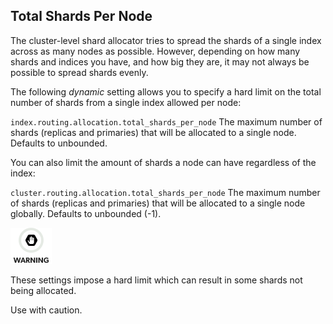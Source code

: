 ## Total Shards Per Node

The cluster-level shard allocator tries to spread the shards of a single index across as many nodes as possible. However, depending on how many shards and indices you have, and how big they are, it may not always be possible to spread shards evenly.

The following _dynamic_ setting allows you to specify a hard limit on the total number of shards from a single index allowed per node:

`index.routing.allocation.total_shards_per_node`
     The maximum number of shards (replicas and primaries) that will be allocated to a single node. Defaults to unbounded. 

You can also limit the amount of shards a node can have regardless of the index:

`cluster.routing.allocation.total_shards_per_node`
     The maximum number of shards (replicas and primaries) that will be allocated to a single node globally. Defaults to unbounded (-1). 

![Warning](/images/icons/warning.png)

These settings impose a hard limit which can result in some shards not being allocated.

Use with caution.
